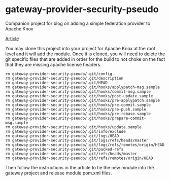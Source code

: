 <!---
   Licensed to the Apache Software Foundation (ASF) under one or more
   contributor license agreements.  See the NOTICE file distributed with
   this work for additional information regarding copyright ownership.
   The ASF licenses this file to You under the Apache License, Version 2.0
   (the "License"); you may not use this file except in compliance with
   the License.  You may obtain a copy of the License at

       http://www.apache.org/licenses/LICENSE-2.0

   Unless required by applicable law or agreed to in writing, software
   distributed under the License is distributed on an "AS IS" BASIS,
   WITHOUT WARRANTIES OR CONDITIONS OF ANY KIND, either express or implied.
   See the License for the specific language governing permissions and
   limitations under the License.
--->
gateway-provider-security-pseudo
===================

Companion project for blog on adding a simple federation provider to Apache Knox

[Article](AddingFederationProvider.md)

You may clone this project into your project for Apache Knox at the root level and it will add the module.
Once it is cloned, you will need to delete the git specific files that are added in order for the build to not choke on the fact that they are missing apache license headers.

    rm gateway-provider-security-pseudo/.git/config
    rm gateway-provider-security-pseudo/.git/description
    rm gateway-provider-security-pseudo/.git/HEAD
    rm gateway-provider-security-pseudo/.git/hooks/applypatch-msg.sample
    rm gateway-provider-security-pseudo/.git/hooks/commit-msg.sample
    rm gateway-provider-security-pseudo/.git/hooks/post-update.sample
    rm gateway-provider-security-pseudo/.git/hooks/pre-applypatch.sample
    rm gateway-provider-security-pseudo/.git/hooks/pre-commit.sample
    rm gateway-provider-security-pseudo/.git/hooks/pre-push.sample
    rm gateway-provider-security-pseudo/.git/hooks/pre-rebase.sample
    rm gateway-provider-security-pseudo/.git/hooks/prepare-commit-msg.sample
    rm gateway-provider-security-pseudo/.git/hooks/update.sample
    rm gateway-provider-security-pseudo/.git/info/exclude
    rm gateway-provider-security-pseudo/.git/logs/HEAD
    rm gateway-provider-security-pseudo/.git/logs/refs/heads/master
    rm gateway-provider-security-pseudo/.git/logs/refs/remotes/origin/HEAD
    rm gateway-provider-security-pseudo/.git/packed-refs
    rm gateway-provider-security-pseudo/.git/refs/heads/master
    rm gateway-provider-security-pseudo/.git/refs/remotes/origin/HEAD

Then follow the instructions in the article to tie the new module into the gateway project and release module pom.xml files.

